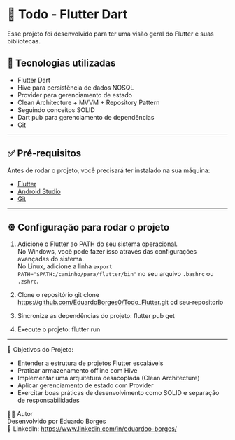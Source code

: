 # 📝 Todo - Flutter Dart

Esse projeto foi desenvolvido para ter uma visão geral do Flutter e suas bibliotecas.

## 🚀 Tecnologias utilizadas

- Flutter Dart
- Hive para persistência de dados NOSQL
- Provider para gerenciamento de estado
- Clean Architecture + MVVM + Repository Pattern
- Seguindo conceitos SOLID
- Dart pub para gerenciamento de dependências
- Git

---

## ✅ Pré-requisitos

Antes de rodar o projeto, você precisará ter instalado na sua máquina:

- [Flutter](https://flutter.dev/?gad_campaignid=13034410705)
- [Android Studio](https://developer.android.com/studio?gad_campaignid=21831783777&hl=pt-br)
- [Git](https://git-scm.com/)

---

## ⚙️ Configuração para rodar o projeto

1. Adicione o Flutter ao PATH do seu sistema operacional. </br>
   No Windows, você pode fazer isso através das configurações avançadas do sistema. </br>
   No Linux, adicione a linha `export PATH="$PATH:/caminho/para/flutter/bin"` no seu arquivo `.bashrc` ou `.zshrc`. </br>

2. Clone o repositório
  git clone https://github.com/EduardoBorges0/Todo_Flutter.git
  cd seu-repositorio

3. Sincronize as dependências do projeto:
   flutter pub get

4. Execute o projeto:
   flutter run

---

📌 Objetivos do Projeto: </br>
 - Entender a estrutura de projetos Flutter escaláveis</br>
 - Praticar armazenamento offline com Hive</br>
 - Implementar uma arquitetura desacoplada (Clean Architecture)</br>
 - Aplicar gerenciamento de estado com Provider</br>
 - Exercitar boas práticas de desenvolvimento como SOLID e separação de responsabilidades</br>

👨‍💻 Autor  </br>
Desenvolvido por Eduardo Borges </br>
🔗 LinkedIn: https://www.linkedin.com/in/eduardoo-borges/